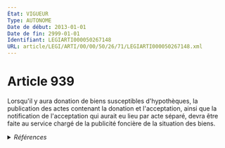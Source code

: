```yaml
---
État: VIGUEUR
Type: AUTONOME
Date de début: 2013-01-01
Date de fin: 2999-01-01
Identifiant: LEGIARTI000050267148
URL: article/LEGI/ARTI/00/00/50/26/71/LEGIARTI000050267148.xml
---
```


<h1>Article 939</h1>

Lorsqu'il y aura donation de biens susceptibles d'hypothèques, la publication
des actes contenant la donation et l'acceptation, ainsi que la notification de
l'acceptation qui aurait eu lieu par acte séparé, devra être faite au service
chargé de la publicité foncière de la situation des biens.


<details>
  <summary><em>Références</em></summary>

  <h2>Références faites par l'article</h2>
  
  <ul>
    <li>
      1955-01-04 CITATION cible <a href="https://legal.tricoteuses.fr//redirection/LEGIARTI000022336523?vers=git&vers=legifrance">Décret n°55-22 du 4 janvier 1955 portant réforme de la publicité foncière - article 30 AUTONOME VIGUEUR, en vigueur depuis le 2013-01-01</a>
    </li>
    <li>
      2013-06-20 CITATION cible <a href="https://legal.tricoteuses.fr//redirection/LEGIARTI000032043160?vers=git&vers=legifrance">Ordonnance n° 2013-516 du 20 juin 2013 portant actualisation du droit civil applicable en Nouvelle-Calédonie et dans les îles Wallis et Futuna - article 1 AUTONOME VIGUEUR, en vigueur depuis le 2016-10-01</a>
    </li>
    <li>
      2024-06-19 CITATION cible Ordonnance n°2024-562 du 19 juin 2024 - art. 10
    </li>
  </ul>
</details>
